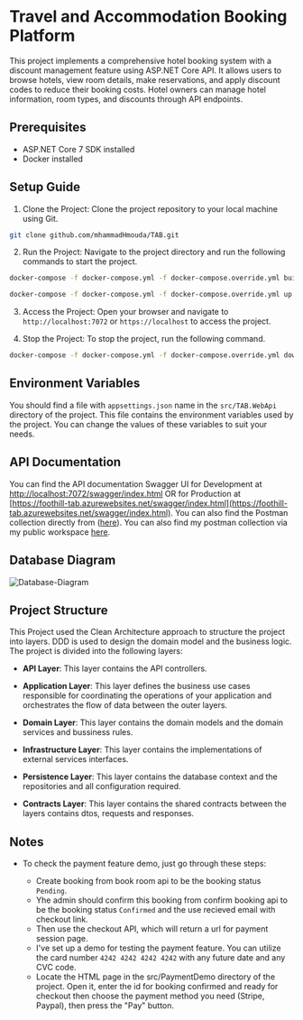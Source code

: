# Travel and Accommodation Booking Platform

This project implements a comprehensive hotel booking system with a discount management feature using ASP.NET Core API. It allows users to browse hotels, view room details, make reservations, and apply discount codes to reduce their booking costs. Hotel owners can manage hotel information, room types, and discounts through API endpoints.

## Prerequisites

- ASP.NET Core 7 SDK installed
- Docker installed

## Setup Guide

1. Clone the Project: Clone the project repository to your local machine using Git.

```bash
git clone github.com/mhammadHmouda/TAB.git
```

2. Run the Project: Navigate to the project directory and run the following commands to start the project.

```bash
docker-compose -f docker-compose.yml -f docker-compose.override.yml build
```

```bash
docker-compose -f docker-compose.yml -f docker-compose.override.yml up
```

3. Access the Project: Open your browser and navigate to `http://localhost:7072` or `https://localhost` to access the project.

4. Stop the Project: To stop the project, run the following command.

```bash
docker-compose -f docker-compose.yml -f docker-compose.override.yml down
```

## Environment Variables

You should find a file with `appsettings.json` name in the `src/TAB.WebApi` directory of the project. This file contains the environment variables used by the project. You can change the values of these variables to suit your needs.

## API Documentation

You can find the API documentation Swagger UI for Development at [http://localhost:7072/swagger/index.html](http://localhost:7072/swagger/index.html) OR for Production at [https://foothill-tab.azurewebsites.net/swagger/index.html](https://foothill-tab.azurewebsites.net/swagger/index.html). You can also find the Postman collection directly from ([here](https://documenter.getpostman.com/view/29769959/2sA3s1nrqm)). You can also find my postman collection via my public workspace [here](https://www.postman.com/hmoudah/workspace/tab-api-s/collection/29769959-1da9a23c-9247-4ede-9737-957b0224bea9?action=share&creator=29769959&active-environment=29769959-9df2b079-d9a6-477d-8817-54ba8ac7ba41).

## Database Diagram

![Database-Diagram](https://github.com/user-attachments/assets/9989b023-703e-4a46-8cad-1efa8c43f57a)

## Project Structure

This Project used the Clean Architecture approach to structure the project into layers. DDD is used to design the domain model and the business logic. The project is divided into the following layers:

- **API Layer**: This layer contains the API controllers.

- **Application Layer**: This layer defines the business use cases responsible for coordinating the operations of your application and orchestrates the flow of data between the outer layers.

- **Domain Layer**: This layer contains the domain models and the domain services and bussiness rules.

- **Infrastructure Layer**: This layer contains the implementations of external services interfaces.

- **Persistence Layer**: This layer contains the database context and the repositories and all configuration required.

- **Contracts Layer**: This layer contains the shared contracts between the layers contains dtos, requests and responses.

## Notes

- To check the payment feature demo, just go through these steps:

    - Create booking from book room api to be the booking status `Pending`.
    - Yhe admin should confirm this booking from confirm booking api to be the booking status `Confirmed` and the use recieved email with checkout link.
    - Then use the checkout API, which will return a url for payment session page.
    - I've set up a demo for testing the payment feature. You can utilize the card number `4242 4242 4242 4242` with any future date and any CVC code.
    - Locate the HTML page in the src/PaymentDemo directory of the project. Open it, enter the id for booking confirmed and ready for checkout then choose the payment method you need (Stripe, Paypal), then press the "Pay" button.

